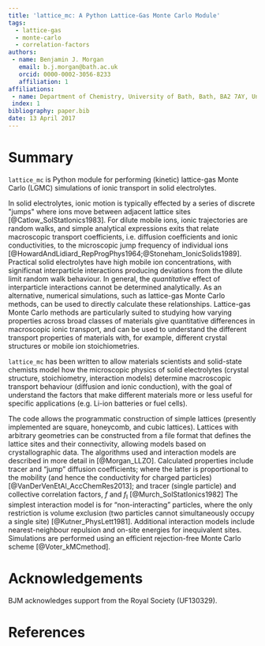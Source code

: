 ```yaml
---
title: 'lattice_mc: A Python Lattice-Gas Monte Carlo Module'  
tags:  
  - lattice-gas  
  - monte-carlo  
  - correlation-factors  
authors:  
 - name: Benjamin J. Morgan  
   email: b.j.morgan@bath.ac.uk  
   orcid: 0000-0002-3056-8233  
   affiliation: 1  
affiliations:  
 - name: Department of Chemistry, University of Bath, Bath, BA2 7AY, United Kingdom.  
 index: 1  
bibliography: paper.bib
date: 13 April 2017  
---
```


# Summary

`lattice_mc` is Python module for performing (kinetic) lattice-gas Monte Carlo (LGMC) simulations of ionic transport in solid electrolytes.

In solid electrolytes, ionic motion is typically effected by a series of discrete "jumps" where ions move between adjacent lattice sites [@Catlow_SolStatIonics1983]. For dilute mobile ions, ionic trajectories are random walks, and simple analytical expressions exits that relate macroscopic transport coefficients, i.e. diffusion coefficients and ionic conductivities, to the microscopic jump frequency of individual ions [@HowardAndLidiard_RepProgPhys1964;@Stoneham_IonicSolids1989]. Practical solid electrolytes have high mobile ion concentrations, with significnat interparticle interactions producing deviations from the dilute limit random walk behaviour. In general, the *quantitative* effect of interparticle interactions cannot be determined analytically. As an alternative, numerical simulations, such as lattice-gas Monte Carlo methods, can be used to directly calculate these relationships. Lattice-gas Monte Carlo methods are particularly suited to studying how varying properties across broad classes of materials give quantitative differences in macroscopic ionic transport, and can be used to understand the different transport properties of materials with, for example, different crystal structures or mobile ion stoichiometries. 

`lattice_mc` has been written to allow materials scientists and solid-state chemists model how the microscopic physics of solid electrolytes (crystal structure, stoichiometry, interaction models) determine macroscopic transport behaviour (diffusion and ionic conduction), with the goal of understand the factors that make different materials more or less useful for specific applications (e.g. Li-ion batteries or fuel cells).

The code allows the programmatic construction of simple lattices (presently implemented are square, honeycomb, and cubic lattices). Lattices with arbitrary geometries can be constructed from a file format that defines the lattice sites and their connectivity, allowing models based on crystallographic data. The algorithms used and interaction models are described in more detail in [@Morgan_LLZO]. Calculated properties include tracer and &ldquo;jump&rdquo; diffusion coefficients; where the latter is proportional to the mobility (and hence the conductivity for charged particles) [@VanDerVenEtAl_AccChemRes2013]; and tracer (single particle) and collective correlation factors, *f* and *f*<sub>I</sub> [@Murch_SolStatIonics1982] The simplest interaction model is for &ldquo;non-interacting&rdquo; particles, where the only restriction is volume exclusion (two particles cannot simultaneously occupy a single site) [@Kutner_PhysLett1981]. Additional interaction models include nearest-neighbour repulsion and on-site energies for inequivalent sites. Simulations are performed using an efficient rejection-free Monte Carlo scheme [@Voter_kMCmethod].

# Acknowledgements

BJM acknowledges support from the Royal Society (UF130329).

# References

